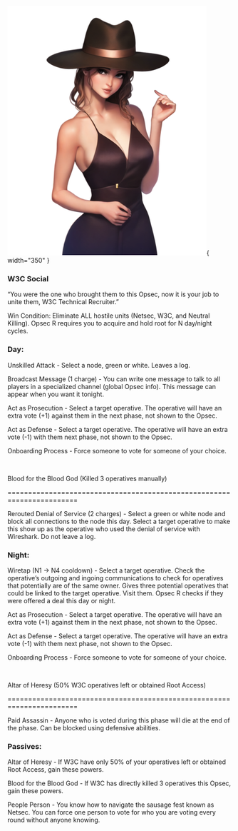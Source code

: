 ![w3ctechnicalrecruiter.png](Images/w3ctechnicalrecruiter.png){ width="350" }

### **W3C Social**

“You were the one who brought them to this Opsec, now it is your job to unite them, W3C Technical Recruiter.”

Win Condition: Eliminate ALL hostile units (Netsec, W3C, and Neutral Killing). Opsec R requires you to acquire and hold root for N day/night cycles.

### **Day:**

Unskilled Attack - Select a node, green or white. Leaves a log.

Broadcast Message (1 charge) - You can write one message to talk to all players in a specialized channel (global Opsec info). This message can appear when you want it tonight.

Act as Prosecution - Select a target operative. The operative will have an extra vote (+1) against them in the next phase, not shown to the Opsec.

Act as Defense - Select a target operative. The operative will have an extra vote (-1) with them next phase, not shown to the Opsec.

Onboarding Process - Force someone to vote for someone of your choice.

<br>

Blood for the Blood God (Killed 3 operatives manually)

=======================================================================

Rerouted Denial of Service (2 charges) - Select a green or white node and block all connections to the node this day. Select a target operative to make this show up as the operative who used the denial of service with Wireshark. Do not leave a log.

### **Night:**

Wiretap (N1 -> N4 cooldown) - Select a target operative. Check the operative’s outgoing and ingoing communications to check for operatives that potentially are of the same owner. Gives three potential operatives that could be linked to the target operative. Visit them. Opsec R checks if they were offered a deal this day or night.

Act as Prosecution - Select a target operative. The operative will have an extra vote (+1) against them in the next phase, not shown to the Opsec.

Act as Defense - Select a target operative. The operative will have an extra vote (-1) with them next phase, not shown to the Opsec.

Onboarding Process - Force someone to vote for someone of your choice.

<br>

Altar of Heresy (50% W3C operatives left or obtained Root Access)

=======================================================================

Paid Assassin - Anyone who is voted during this phase will die at the end of the phase. Can be blocked using defensive abilities.

### **Passives:**

Altar of Heresy - If W3C have only 50% of your operatives left or obtained Root Access, gain these powers.

Blood for the Blood God - If W3C has directly killed 3 operatives this Opsec, gain these powers.

People Person - You know how to navigate the sausage fest known as Netsec. You can force one person to vote for who you are voting every round without anyone knowing.